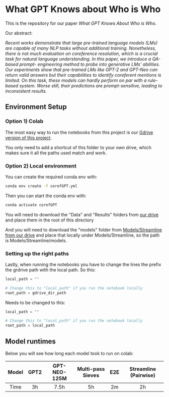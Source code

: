 # What GPT Knows about Who is Who

This is the repository for our paper *What GPT Knows About Who is Who*.

Our abstract:

*Recent works demonstrate that large pre-trained language models (LMs) are capable of many NLP tasks without additional training. Nonetheless, there is not much evaluation on coreference resolution, which is a crucial task for natural language understanding. In this paper, we introduce a QA-based prompt- engineering method to probe into generative LMs’ abilities. Our experiments show that pre-trained LMs like GPT-2 and GPT-Neo can return valid answers but their capabilities to identify coreferent mentions is limited. On this task, these models can hardly perform on par with a rule-based system. Worse still, their predictions are prompt-sensitive, leading to inconsistent results.*


## Environment Setup

### Option 1) Colab
The most easy way to run the notebooks from this project is our [Gdrive version of this project](https://drive.google.com/drive/folders/1pBpo-uD_HFropodUNIFH3nmh37blK9hF?usp=sharing).

You only need to add a shortcut of this folder to your own drive, which makes sure it all the paths used match and work.

### Option 2) Local environment

You can create the required conda env with:

```bash
conda env create -f corefGPT.yml
```

Then you can start the conda env with:

```bash
conda activate corefGPT
```

You will need to download the "Data" and "Results" folders from [our drive](https://drive.google.com/drive/folders/1pBpo-uD_HFropodUNIFH3nmh37blK9hF?usp=sharing) and place them in the root of this directory


And you will need to download the "models" folder from [Models/Streamline from our drive](https://drive.google.com/drive/folders/1VvoF_6IGiN4_o-8xpFLO1TQ6h1-nRwl_) and place that locally under Models/Streamline, so the path is Models/Streamline/models.

### Setting up the right paths

Lastly, when running the notebooks you have to change the lines the prefix the grdrive path with the local path. So this:
```python
local_path = ""

# Change this to "local_path" if you run the notebook locally
root_path = gdrive_dir_path
```

Needs to be changed to this:
```python
local_path = ""

# Change this to "local_path" if you run the notebook locally
root_path = local_path
```

## Model runtimes

Below you will see how long each model took to run on colab:


| Model | GPT2  | GPT-NEO-125M | Multi-pass Sieves  | E2E      | Streamline (Pairwise) |
| :---: | :---: | :---:        | :---:              | :---:    | :---:                 |
| Time  | 3h    | 7.5h         | 5h                 | 2m       | 2h                    |






